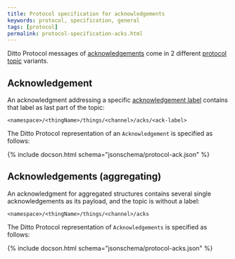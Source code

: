 ```yaml
---
title: Protocol specification for acknowledgements
keywords: protocol, specification, general
tags: [protocol]
permalink: protocol-specification-acks.html
---
```



Ditto Protocol messages of [acknowledgements](basic-acknowledgements.html) come in 2 different 
[protocol topic](protocol-specification-topic.html) variants.

## Acknowledgement

An acknowledgment addressing a specific [acknowledgement label](basic-acknowledgements.html#acknowledgement-labels) 
contains that label as last part of the topic: 
```
<namespace>/<thingName>/things/<channel>/acks/<ack-label>
```

The Ditto Protocol representation of an `Acknowledgement` is specified as follows:

{% include docson.html schema="jsonschema/protocol-ack.json" %}


## Acknowledgements (aggregating)

An acknowledgment for aggregated structures contains several single acknowledgements as
its payload, and the topic is without a label: 
```
<namespace>/<thingName>/things/<channel>/acks
```

The Ditto Protocol representation of `Acknowledgements` is specified as follows:

{% include docson.html schema="jsonschema/protocol-acks.json" %}
